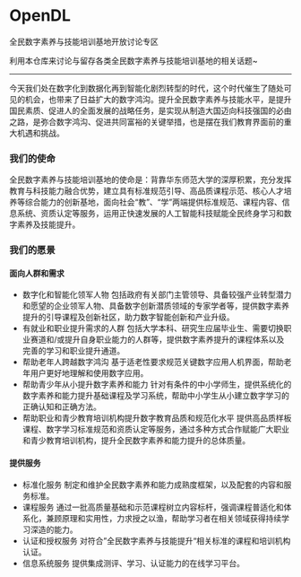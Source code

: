 # OpenDL
全民数字素养与技能培训基地开放讨论专区

利用本仓库来讨论与留存各类全民数字素养与技能培训基地的相关话题~

----

今天我们处在数字化到数据化再到智能化剧烈转型的时代，这个时代催生了随处可见的机会，也带来了日益扩大的数字鸿沟。提升全民数字素养与技能水平，是提升国民素质、促进人的全面发展的战略任务，是实现从制造大国迈向科技强国的必由之路，是弥合数字鸿沟、促进共同富裕的关键举措，也是摆在我们教育界面前的重大机遇和挑战。

### 我们的使命
全民数字素养与技能培训基地的使命是：背靠华东师范大学的深厚积累，充分发挥教育与科技能力融合优势，建立具有标准规范引导、高品质课程示范、核心人才培养等综合能力的创新基地，面向社会“教”、“学”两端提供标准规范、课程内容、信息系统、资质认定等服务，运用正快速发展的人工智能科技赋能全民终身学习和数字素养及技能提升。

### 我们的愿景
#### 面向人群和需求
- 数字化和智能化领军人物
包括政府有关部门主管领导、具备较强产业转型潜力和愿望的企业领军人物、具备数字创新潜质领域的专家学者等，提供数字素养提升的引导课程及创新社区，助力数字智能创新和产业升级。
- 有就业和职业提升需求的人群
包括大学本科、研究生应届毕业生、需要切换职业赛道和/或提升自身职业能力的人群等，提供数字素养提升的课程体系以及完善的学习和职业提升通道。
- 帮助老年人跨越数字鸿沟
基于适老性要求规范关键数字应用人机界面，帮助老年用户更好地理解和使用数字应用。
- 帮助青少年从小提升数字素养和能力
针对有条件的中小学师生，提供系统化的数字素养和能力提升基础课程及学习系统，帮助中小学生从小建立数字学习的正确认知和正确方法。
- 帮助职业和青少教育培训机构提升数字教育品质和规范化水平
提供高品质样板课程、数字学习标准规范和资质认定等服务，通过多种方式合作赋能广大职业和青少教育培训机构，提升全民数字素养和能力提升的总体质量。

#### 提供服务
- 标准化服务
制定和维护全民数字素养和能力成熟度框架，以及配套的内容和服务标准。
- 课程服务
通过一批高质量基础和示范课程树立内容标杆，强调课程普适化和体系化，兼顾原理和实用性，力求授之以渔，帮助学习者在相关领域获得持续学习深造的能力。
- 认证和授权服务
对符合”全民数字素养与技能提升“相关标准的课程和培训机构认证。
- 信息系统服务
提供集成测评、学习、认证能力的在线学习平台。
